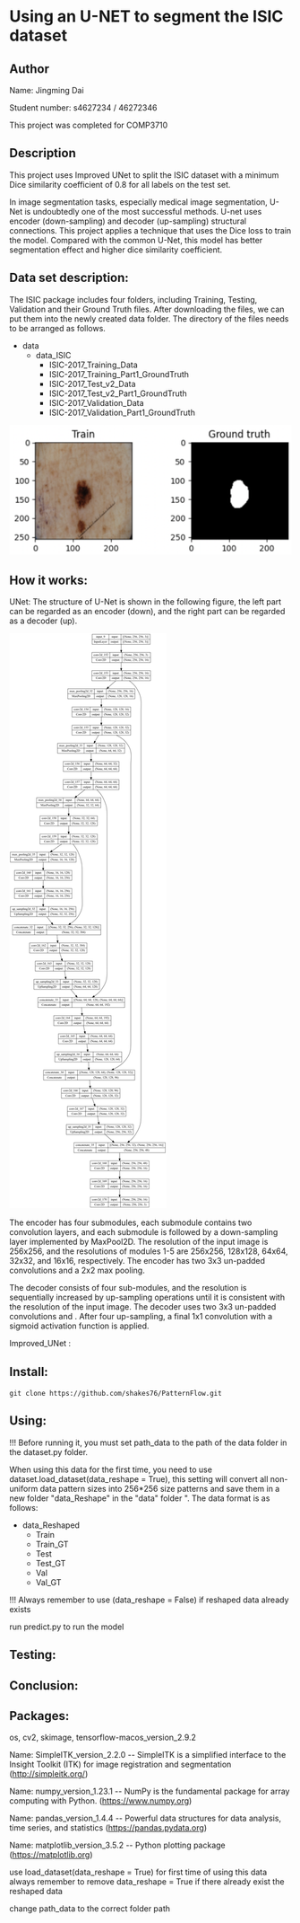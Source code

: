 
# Using an U-NET to segment the ISIC dataset


## Author
Name: Jingming Dai 

Student number: s4627234 / 46272346

This project was completed for COMP3710



## Description
This project uses Improved UNet to split the ISIC dataset with a minimum Dice similarity coefficient of 0.8 for all labels on the test set. 

In image segmentation tasks, especially medical image segmentation, U-Net is undoubtedly one of the most successful methods. U-net uses encoder (down-sampling) and decoder (up-sampling) structural connections. This project applies a technique that uses the Dice loss to train the model. Compared with the common U-Net, this model has better segmentation effect and higher dice similarity coefficient.


## Data set description:
The ISIC package includes four folders, including Training, Testing, Validation and their Ground Truth files. After downloading the files, we can put them into the newly created data folder. The directory of the files needs to be arranged as follows.

* data
    * data_ISIC
        * ISIC-2017_Training_Data
        * ISIC-2017_Training_Part1_GroundTruth
        * ISIC-2017_Test_v2_Data
        * ISIC-2017_Test_v2_Part1_GroundTruth
        * ISIC-2017_Validation_Data
        * ISIC-2017_Validation_Part1_GroundTruth

![image](./images/data_image_example.png)


## How it works:

UNet:
The structure of U-Net is shown in the following figure, the left part can be regarded as an encoder (down), and the right part can be regarded as a decoder (up).

![image](./images/model256.png)

The encoder has four submodules, each submodule contains two convolution layers, and each submodule is followed by a down-sampling layer implemented by MaxPool2D. The resolution of the input image is 256x256, and the resolutions of modules 1-5 are 256x256, 128x128, 64x64, 32x32, and 16x16, respectively. The encoder has two 3x3 un-padded convolutions and a 2x2 max pooling. 

The decoder consists of four sub-modules, and the resolution is sequentially increased by up-sampling operations until it is consistent with the resolution of the input image. The decoder uses two 3x3 un-padded convolutions and . After four up-sampling, a final 1x1 convolution with a sigmoid activation function is applied.


Improved_UNet : 





## Install: 
``` 
git clone https://github.com/shakes76/PatternFlow.git 
```


## Using: 
!!! Before running it, you must set path_data to the path of the data folder in the dataset.py folder.

When using this data for the first time, you need to use dataset.load_dataset(data_reshape = True), this setting will convert all non-uniform data pattern sizes into 256*256 size patterns and save them in a new folder "data_Reshape" in the "data" folder ". The data format is as follows:

* data_Reshaped
    * Train
    * Train_GT
    * Test
    * Test_GT
    * Val
    * Val_GT

!!! Always remember to use (data_reshape = False) if reshaped data already exists

run predict.py to run the model

## Testing: 


## Conclusion:



## Packages:
os, cv2, skimage, tensorflow-macos_version_2.9.2

Name: SimpleITK_version_2.2.0
-- SimpleITK is a simplified interface to the Insight Toolkit (ITK) for image registration and segmentation
(http://simpleitk.org/)

Name: numpy_version_1.23.1
-- NumPy is the fundamental package for array computing with Python.
(https://www.numpy.org)

Name: pandas_version_1.4.4
-- Powerful data structures for data analysis, time series, and statistics
(https://pandas.pydata.org)

Name: matplotlib_version_3.5.2
-- Python plotting package
(https://matplotlib.org)




use load_dataset(data_reshape = True) for first time of using this data
always remember to remove data_reshape = True if there already exist the reshaped data

change path_data to the correct folder path